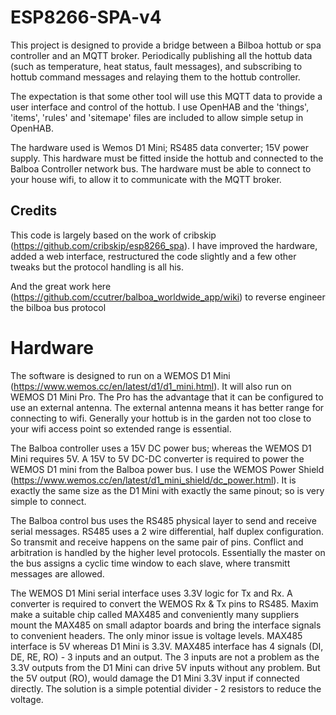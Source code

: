 # ESP8266-SPA-v4
This project is designed to provide a bridge between a Bilboa hottub or spa controller and an MQTT broker. 
Periodically publishing all the hottub data (such as temperature, heat status, fault messages), 
and subscribing to hottub command messages and relaying them to the hottub controller.

The expectation is that some other tool will use this MQTT data to provide a user interface and control of the hottub.
I use OpenHAB and the 'things', 'items', 'rules' and 'sitemape' files are included to allow simple setup in OpenHAB.

The hardware used is Wemos D1 Mini; RS485 data converter; 15V power supply. This hardware must be fitted inside the hottub and connected to the Balboa Controller network bus. The hardware must be able to connect to your house wifi, to allow it to communicate with the MQTT broker.

## Credits

This code is largely based on the work of cribskip (https://github.com/cribskip/esp8266_spa). I have improved the hardware, added a web interface, restructured the code slightly and a few other tweaks but the protocol handling is all his.

And the great work here (https://github.com/ccutrer/balboa_worldwide_app/wiki) to reverse engineer the bilboa bus protocol

# Hardware

The software is designed to run on a WEMOS D1 Mini (https://www.wemos.cc/en/latest/d1/d1_mini.html). It will also run on WEMOS D1 Mini Pro. The Pro has the advantage that it can be configured to use an external antenna. The external antenna means it has better range for connecting to wifi. Generally your hottub is in the garden not too close to your wifi access point so extended range is essential.

The Balboa controller uses a 15V DC power bus; whereas the WEMOS D1 Mini requires 5V. A 15V to 5V DC-DC converter is required to power the WEMOS D1 mini from the Balboa power bus. I use the WEMOS Power Shield (https://www.wemos.cc/en/latest/d1_mini_shield/dc_power.html). It is exactly the same size as the D1 Mini with exactly the same pinout; so is very simple to connect.

The Balboa control bus uses the RS485 physical layer to send and receive serial messages. RS485 uses a 2 wire differential, half duplex configuration. So transmit and receive happens on the same pair of pins. Conflict and arbitration is handled by the higher level protocols. Essentially the master on the bus assigns a cyclic time window to each slave, where transmitt messages are allowed.

The WEMOS D1 Mini serial interface uses 3.3V logic for Tx and Rx. A converter is required to convert the WEMOS Rx & Tx pins to RS485. Maxim make a suitable chip called MAX485 and conveniently many suppliers mount the MAX485 on small adaptor boards and bring the interface signals to convenient headers.
The only minor issue is voltage levels. MAX485 interface is 5V whereas D1 Mini is 3.3V. MAX485 interface has 4 signals (DI, DE, RE, RO) - 3 inputs and an output. The 3 inputs are not a problem as the 3.3V outputs from the D1 Mini can drive 5V inputs without any problem. But the 5V output (RO), would damage the D1 Mini 3.3V input if connected directly. The solution is a simple potential divider - 2 resistors to reduce the voltage.

